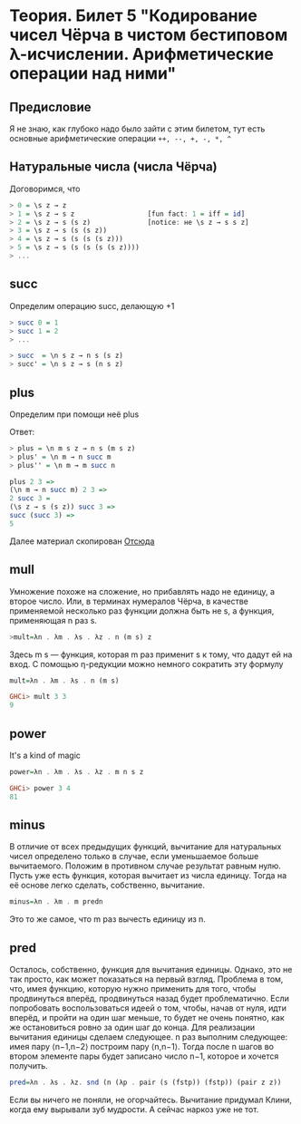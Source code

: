 # Теория. Билет 5 "Кодирование чисел Чёрча в чистом бестиповом λ-исчислении. Арифметические операции над ними"

## Предисловие

Я не знаю, как глубоко надо было зайти с этим билетом, тут есть основные арифметические операции `++, --, +, -, *, ^`

## Натуральные числа (числа Чёрча)


Договоримся, что
```haskell
> 0 = \s z → z
> 1 = \s z → s z                  [fun fact: 1 = iff = id]
> 2 = \s z → s (s z)              [notice: не \s z → s s z]
> 3 = \s z → s (s (s z))
> 4 = \s z → s (s (s (s z)))
> 5 = \s z → s (s (s (s (s z))))
> ...
```

## succ

Определим операцию succ, делающую +1
```haskell
> succ 0 = 1
> succ 1 = 2
> ...
```

```haskell
> succ  = \n s z → n s (s z)
> succ' = \n s z → s (n s z)
```

## plus

Определим при помощи неё plus

Ответ:
```haskell
> plus = \n m s z → n s (m s z)
> plus' = \n m → n succ m
> plus'' = \n m → m succ n
```

```haskell
plus 2 3 =>
(\n m → n succ m) 2 3 =>
2 succ 3 =
(\s z → s (s z)) succ 3 =>
succ (succ 3) =>
5
```

Далее материал скопирован [Отсюда](https://neerc.ifmo.ru/wiki/index.php?title=%D0%9B%D1%8F%D0%BC%D0%B1%D0%B4%D0%B0-%D0%B8%D1%81%D1%87%D0%B8%D1%81%D0%BB%D0%B5%D0%BD%D0%B8%D0%B5#.D0.9D.D1.83.D0.BC.D0.B5.D1.80.D0.B0.D0.BB.D1.8B_.D0.A7.D1.91.D1.80.D1.87.D0.B0_.D0.B8_.D0.BF.D1.80.D0.BE.D0.B3.D1.80.D0.B0.D0.BC.D0.BC.D0.B8.D1.80.D0.BE.D0.B2.D0.B0.D0.BD.D0.B8.D0.B5_.D0.BD.D0.B0_.5Bmath.5D.5Clambda.5B.2Fmath.5D-.D0.B8.D1.81.D1.87.D0.B8.D1.81.D0.BB.D0.B5.D0.BD.D0.B8.D0.B8) 

## mull

Умножение похоже на сложение, но прибавлять надо не единицу, а второе число. Или, в терминах нумералов Чёрча, в качестве применяемой несколько раз функции должна быть не s, а функция, применяющая n раз s.

```haskell
>mult=λn . λm . λs . λz . n (m s) z
```

Здесь m s — функция, которая m раз применит s к тому, что дадут ей на вход. С помощью η-редукции можно немного сократить эту формулу

```haskell
mult=λn . λm . λs . n (m s)
```

```haskell
GHCi> mult 3 3
9
```

## power

It's a kind of magic

```haskell
power=λn . λm . λs . λz . m n s z
```

```haskell
GHCi> power 3 4
81
```

## minus

В отличие от всех предыдущих функций, вычитание для натуральных чисел определено только в случае, если уменьшаемое больше вычитаемого. Положим в противном случае результат равным нулю. Пусть уже есть функция, которая вычитает из числа единицу. Тогда на её основе легко сделать, собственно, вычитание.

```haskell
minus=λn . λm . m predn
```

Это то же самое, что m раз вычесть единицу из n.

## pred

Осталось, собственно, функция для вычитания единицы. Однако, это не так просто, как может показаться на первый взгляд. Проблема в том, что, имея функцию, которую нужно применить для того, чтобы продвинуться вперёд, продвинуться назад будет проблематично. Если попробовать воспользоваться идеей о том, чтобы, начав от нуля, идти вперёд, и пройти на один шаг меньше, то будет не очень понятно, как же остановиться ровно за один шаг до конца. Для реализации вычитания единицы сделаем следующее. n раз выполним следующее: имея пару ⟨n−1,n−2⟩ построим пару ⟨n,n−1⟩. Тогда после n шагов во втором элементе пары будет записано число n−1, которое и хочется получить.

```haskell
pred=λn . λs . λz. snd (n (λp . pair (s (fstp)) (fstp)) (pair z z))
```

Если вы ничего не поняли, не огорчайтесь. Вычитание придумал Клини, когда ему вырывали зуб мудрости. А сейчас наркоз уже не тот.
